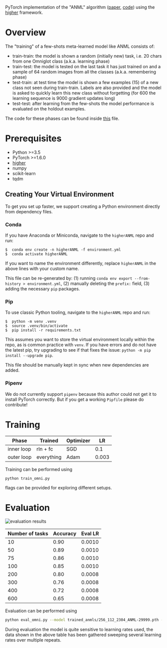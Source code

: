 PyTorch implementation of the "ANML" algorithm ([paper](https://arxiv.org/abs/2002.09571),
[code](https://github.com/uvm-neurobotics-lab/ANML)) using the [higher](https://github.com/facebookresearch/higher)
framework.

# Overview

The "training" of a few-shots meta-learned model like ANML consists of:
- train-train: the model is shown a random (initially new) task, i.e. 20 chars from one Omniglot class (a.k.a. learning phase)
- train-test: the model is tested on the last task it has just trained on and a sample of 64 random images from all the classes (a.k.a. remembering phase)
- test-train: at test time the model is shown a few examples (15) of a new class not seen during train-train. Labels are also provided and the model is asked to quickly learn this new class without forgetting (for 600 the learning sequence is 9000 gradient updates long)
- test-test: after learning from the few-shots the model performance is evaluated on the holdout examples.

The code for these phases can be found inside [this](anml.py) file.

# Prerequisites

- Python >=3.5 
- PyTorch >=1.6.0
- [higher](https://github.com/facebookresearch/higher)
- numpy
- scikit-learn
- tqdm

## Creating Your Virtual Environment

To get you set up faster, we support creating a Python environment directly from dependency files.

### Conda

If you have Anaconda or Miniconda, navigate to the `higherANML` repo and run:
```shell
$  conda env create -n higherANML -f environment.yml
$  conda activate higherANML
```
If you want to name the environment differently, replace `higherANML` in the above lines with your custom name.

This file can be re-generated by: (1) running `conda env export --from-history > environment.yml`, (2) manually deleting
the `prefix:` field, (3) adding the necessary `pip` packages.

### Pip

To use classic Python tooling, navigate to the `higherANML` repo and run:
```shell
$  python -m venv .venv
$  source .venv/bin/activate
$  pip install -r requirements.txt
```
This assumes you want to store the virtual environment locally within the repo, as is common practice with `venv`. If
you have errors and do not have the latest pip, try upgrading to see if that fixes the issue: `python -m pip install
--upgrade pip`.

This file should be manually kept in sync when new dependencies are added.

### Pipenv

We do not currently support `pipenv` because this author could not get it to install PyTorch correctly.
But if you get a working `Pipfile` please do contribute!

# Training

Phase       | Trained    |  Optimizer  | LR
 ---------- | ---------  | ----------  | -----
 inner loop | rln + fc   | SGD         | 0.1
 outer loop | everything | Adam        | 0.003

Training can be performed using

```
python train_omni.py
``` 
flags can be provided for exploring different setups.

# Evaluation
![evaluation results](evaluation_results.png)

Number of tasks | Accuracy | Eval LR
----| ---- | ------- 
10  | 0.90 | 0.0010 
50  | 0.89 | 0.0010
75  | 0.86 | 0.0010 
100 | 0.85 | 0.0010 
200 | 0.80 | 0.0008 
300 | 0.76 | 0.0008 
400 | 0.72 | 0.0008 
600 | 0.65 | 0.0008

Evaluation can be performed using

```bash
python eval_omni.py --model trained_anmls/256_112_2304_ANML-29999.pth --classes 10 --lr 0.00085 --runs 10
```

During evaluation the model is quite sensitive to learning rates used, the data shown in the above table has been gathered sweeping several learning rates over multiple repeats.
